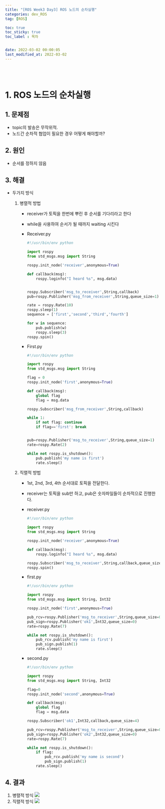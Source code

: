 ```yaml
---
title: "[ROS Week3 Day3] ROS 노드의 순차실행"
categories: dev_ROS
tag: [ROS]

toc: true
toc_sticky: true
toc_label : 목차


date: 2022-03-02 00:00:05
last_modified_at: 2022-03-02
---
```

<br>
<br>

# 1. ROS 노드의 순차실행


## 1. 문제점
* topic의 발송은 무작위적. 
* 노드간 순차적 협업이 필요한 경우 어떻게 해야할까?


## 2. 원인
* 순서를 정하지 않음


## 3. 해결
* 두가지 방식
    1. 병렬적 방법
        * receiver가 토픽을 한번에 뿌린 후 순서를 기다리라고 한다
        * while을 사용하여 순서가 될 때까지 waiting 시킨다

        * Receiver.py

            ```python
            #!/usr/bin/env python

            import rospy
            from std_msgs.msg import String

            rospy.init_node('receiver',anonymous=True)

            def callback(msg):
                rospy.loginfo("I heard %s", msg.data)


            rospy.Subscriber('msg_to_receiver',String,callback)
            pub=rospy.Publisher('msg_from_receiver',String,queue_size=1)

            rate = rospy.Rate(10)
            rospy.sleep(1)
            sequence = ['first','second','third','fourth']

            for w in sequence:
                pub.publish(w)
                rospy.sleep(3)
            rospy.spin()
            ```

        * First.py

            ```python
            #!/usr/bin/env python

            import rospy
            from std_msgs.msg import String

            flag = 0
            rospy.init_node('first',anonymous=True)

            def callback(msg):
                global flag
                flag = msg.data

            rospy.Subscriber('msg_from_receiver',String,callback)

            while 1:
                if not flag: continue
                if flag=='first': break


            pub=rospy.Publisher('msg_to_receiver',String,queue_size=1)
            rate=rospy.Rate(2)

            while not rospy.is_shutdown():
                pub.publish('my name is first')
                rate.sleep()
            ```


    2. 직렬적 방법
        * 1st, 2nd, 3rd, 4th 순서대로 토픽을 전달한다.
        * receiver는 토픽을 sub만 하고, pub은 숫자파일들이 순차적으로 진행한다.
        
        * receiver.py

            ```python
            #!/usr/bin/env python

            import rospy
            from std_msgs.msg import String

            rospy.init_node('receiver',anonymous=True)

            def callback(msg):
                rospy.loginfo("I heard %s", msg.data)

            rospy.Subscriber('msg_to_receiver',String,callback,queue_size=4)
            rospy.spin()
            ```

        * first.py

            ```python
            #!/usr/bin/env python

            import rospy
            from std_msgs.msg import String, Int32

            rospy.init_node('first',anonymous=True)

            pub_rcv=rospy.Publisher('msg_to_receiver',String,queue_size=0)
            pub_sign=rospy.Publisher('ok1',Int32,queue_size=0)
            rate=rospy.Rate(7)

            while not rospy.is_shutdown():
                pub_rcv.publish('my name is first')
                pub_sign.publish(1)
                rate.sleep()
            ``` 
    
        * second.py

            ```python
            #!/usr/bin/env python

            import rospy
            from std_msgs.msg import String, Int32

            flag=0
            rospy.init_node('second',anonymous=True)

            def callback(msg):
                global flag
                flag = msg.data

            rospy.Subscriber('ok1',Int32,callback,queue_size=4)

            pub_rcv=rospy.Publisher('msg_to_receiver',String,queue_size=0)
            pub_sign=rospy.Publisher('ok2',Int32,queue_size=0)
            rate=rospy.Rate(7)

            while not rospy.is_shutdown():
                if flag:
                    pub_rcv.publish('my name is second')
                    pub_sign.publish(1)
                rate.sleep()
            ```


## 4. 결과
1. 병렬적 방식
    ![](https://user-images.githubusercontent.com/58837749/156520693-0bc996cd-6c15-43c6-99c9-0c0e85a2e842.png)
2. 직렬적 방식
    ![](https://user-images.githubusercontent.com/58837749/156520702-09123a18-1c3d-440c-9fd3-19f6bbf9a005.png)

